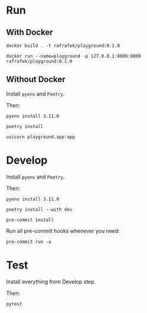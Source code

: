 # Run

## With Docker

```
docker build . -t rafrafek/playground:0.1.0
```

```
docker run --name=playground -p 127.0.0.1:8000:8000 rafrafek/playground:0.1.0
```

## Without Docker

Install `pyenv` and `Poetry`.

Then:

```
pyenv install 3.11.0
```

```
poetry install
```

```
uvicorn playground.app:app
```

# Develop

Install `pyenv` and `Poetry`.

Then:

```
pyenv install 3.11.0
```

```
poetry install --with dev
```

```
pre-commit install
```

Run all pre-commit hooks whenever you need:

```
pre-commit run -a
```

# Test

Install everything from Develop step.

Then:

```
pytest
```
